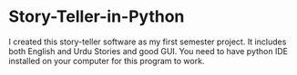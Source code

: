 # Story-Teller-in-Python
I created this story-teller software as my first semester project. It includes both English and Urdu Stories and good GUI.
You need to have python IDE installed on your computer for this program to work.

